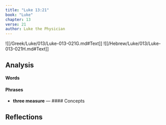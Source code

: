 ```yaml
---
title: "Luke 13:21"
book: "Luke"
chapter: 13
verse: 21
author: Luke the Physician
---
```

![[/Greek/Luke/013/Luke-013-021G.md#Text]]
![[/Hebrew/Luke/013/Luke-013-021H.md#Text]]

## Analysis

#### Words

#### Phrases
- **three measure** — #### Concepts

## Reflections
